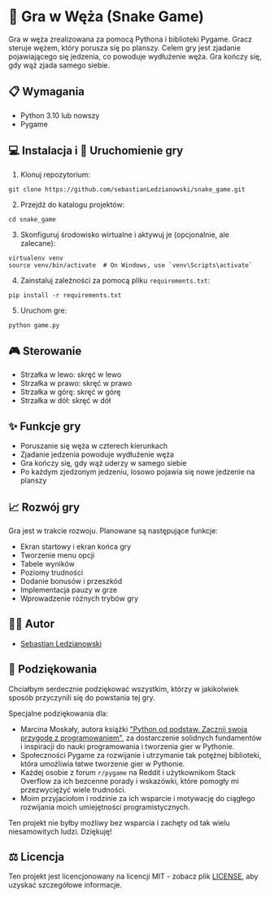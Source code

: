 # 🐍 Gra w Węża (Snake Game)

Gra w węża zrealizowana za pomocą Pythona i biblioteki Pygame. 
Gracz steruje wężem, który porusza się po planszy. Celem gry jest zjadanie pojawiającego się 
jedzenia, co powoduje wydłużenie węża. Gra kończy się, gdy wąż zjada samego siebie.

## 📋 Wymagania

- Python 3.10 lub nowszy
- Pygame

## 💻 Instalacja i 🚀 Uruchomienie gry

1. Klonuj repozytorium:

```basz
git clone https://github.com/sebastianLedzianowski/snake_game.git
```

2. Przejdź do katalogu projektów:

```basz
cd snake_game
```

3. Skonfiguruj środowisko wirtualne i aktywuj je (opcjonalnie, ale zalecane):

```basz
virtualenv venv
source venv/bin/activate  # On Windows, use `venv\Scripts\activate`
```

4. Zainstaluj zależności za pomocą pliku `requirements.txt`:

```basz
pip install -r requirements.txt
```

5. Uruchom gre:

```basz
python game.py
```

## 🎮 Sterowanie

- Strzałka w lewo: skręć w lewo
- Strzałka w prawo: skręć w prawo
- Strzałka w górę: skręć w górę
- Strzałka w dół: skręć w dół

## ✨ Funkcje gry

- Poruszanie się węża w czterech kierunkach
- Zjadanie jedzenia powoduje wydłużenie węża
- Gra kończy się, gdy wąż uderzy w samego siebie
- Po każdym zjedzonym jedzeniu, losowo pojawia się nowe jedzenie na planszy

## 📈 Rozwój gry

Gra jest w trakcie rozwoju. Planowane są następujące funkcje:
- Ekran startowy i ekran końca gry
- Tworzenie menu opcji
- Tabele wyników
- Poziomy trudności
- Dodanie bonusów i przeszkód
- Implementacja pauzy w grze
- Wprowadzenie różnych trybów gry

## 👨‍💻 Autor

- [Sebastian Ledzianowski](https://github.com/sebastianLedzianowski)

## 💖 Podziękowania

Chciałbym serdecznie podziękować wszystkim, którzy w jakikolwiek sposób przyczynili się do powstania tej gry.

Specjalne podziękowania dla:
- Marcina Moskały, autora książki ["Python od podstaw. Zacznij swoją przygodę z programowaniem"](https://lubimyczytac.pl/ksiazka/5032864/python-od-podstaw-zacznij-swoja-przygode-z-programowaniem), za dostarczenie solidnych fundamentów i inspiracji do nauki programowania i tworzenia gier w Pythonie.
- Społeczności Pygame za rozwijanie i utrzymanie tak potężnej biblioteki, która umożliwia łatwe tworzenie gier w Pythonie.
- Każdej osobie z forum `r/pygame` na Reddit i użytkownikom Stack Overflow za ich bezcenne porady i wskazówki, które pomogły mi przezwyciężyć wiele trudności.
- Moim przyjaciołom i rodzinie za ich wsparcie i motywację do ciągłego rozwijania moich umiejętności programistycznych.

Ten projekt nie byłby możliwy bez wsparcia i zachęty od tak wielu niesamowitych ludzi. Dziękuję!

## ⚖️ Licencja

Ten projekt jest licencjonowany na licencji MIT - zobacz plik [LICENSE](LICENSE), aby uzyskać szczegółowe informacje.
